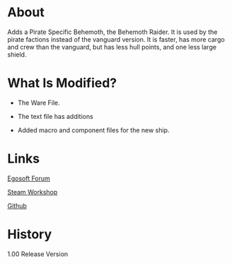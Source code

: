 # About

Adds a Pirate Specific Behemoth, the Behemoth Raider. It is used by the pirate factions instead of the vanguard version. It is faster, has more cargo and crew than the vanguard, but has less hull points, and one less large shield.

# What Is Modified?

* The Ware File.

* The text file has additions

* Added macro and component files for the new ship.

# Links

[Egosoft Forum]()

[Steam Workshop]()

[Github](https://github.com/rovermicrover/x4-piratebehemothraider)

# History

1.00 Release Version